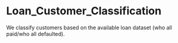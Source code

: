 # Loan_Customer_Classification
We classify customers based on the available loan dataset (who all paid/who all defaulted).
